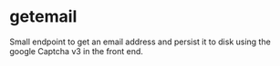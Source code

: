 # getemail
Small endpoint to get an email address and persist it to disk using the google Captcha v3 in the front end.
